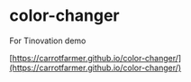 # color-changer

For Tinovation demo 

[https://carrotfarmer.github.io/color-changer/](https://carrotfarmer.github.io/color-changer/)
